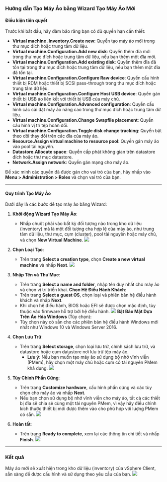 ### Hướng dẫn Tạo Máy Ảo bằng Wizard Tạo Máy Ảo Mới



#### Điều kiện tiên quyết
Trước khi bắt đầu, hãy đảm bảo rằng bạn có đủ quyền hạn cần thiết:

- **Virtual machine .Inventory.Create new**: Quyền tạo máy ảo mới trong thư mục đích hoặc trung tâm dữ liệu.
- **Virtual machine.Configuration.Add new disk**: Quyền thêm đĩa mới trong thư mục đích hoặc trung tâm dữ liệu, nếu bạn thêm một đĩa mới.
- **Virtual machine.Configuration.Add existing disk**: Quyền thêm đĩa đã tồn tại trong thư mục đích hoặc trung tâm dữ liệu, nếu bạn thêm một đĩa đã tồn tại.
- **Virtual machine.Configuration.Configure Raw device**: Quyền cấu hình thiết bị RDM hoặc thiết bị SCSI pass-through trong thư mục đích hoặc trung tâm dữ liệu.
- **Virtual machine.Configuration.Configure Host USB device**: Quyền gán thiết bị USB ảo liên kết với thiết bị USB của máy chủ.
- **Virtual machine.Configuration.Advanced configuration**: Quyền cấu hình các cài đặt máy ảo nâng cao trong thư mục đích hoặc trung tâm dữ liệu.
- **Virtual machine.Configuration.Change Swapfile placement**: Quyền cấu hình vị trí tệp hoán đổi.
- **Virtual machine.Configuration.Toggle disk change tracking**: Quyền bật theo dõi thay đổi trên các đĩa của máy ảo.
- **Resource.Assign virtual machine to resource pool**: Quyền gán máy ảo vào pool tài nguyên.
- **Datastore.Allocate space**: Quyền cấp phát không gian trên datastore đích hoặc thư mục datastore.
- **Network.Assign network**: Quyền gán mạng cho máy ảo.

Để xác minh các quyền đã được gán cho vai trò của bạn, hãy nhấp vào **Menu > Administration > Roles** và chọn vai trò của bạn.

---

#### Quy trình Tạo Máy Ảo

Dưới đây là các bước để tạo máy ảo bằng Wizard:

1. **Khởi động Wizard Tạo Máy Ảo**:
   - Nhấp chuột phải vào bất kỳ đối tượng nào trong kho dữ liệu (inventory) mà là một đối tượng cha hợp lệ của máy ảo, như trung tâm dữ liệu, thư mục, cụm (cluster), pool tài nguyên hoặc máy chủ, và chọn **New Virtual Machine**.
   ![](https://img001.prntscr.com/file/img001/mwBJ08gkROKDDnI-gdtACQ.png)

2. **Chọn Loại Tạo**:
   - Trên trang **Select a creation type**, chọn **Create a new virtual machine** và nhấp **Next**.
![](https://img001.prntscr.com/file/img001/MmzPOG71Rs6hN0Uv5AuScg.png)
3. **Nhập Tên và Thư Mục**:
   - Trên trang **Select a name and folder**, nhập tên duy nhất cho máy ảo và chọn vị trí triển khai.
**Chọn Hệ Điều Hành Khách**:
   - Trên trang **Select a guest OS**, chọn loại và phiên bản hệ điều hành khách và nhấp **Next**.
   - Khi chọn hệ điều hành, BIOS hoặc EFI sẽ được chọn mặc định, tùy thuộc vào firmware hỗ trợ bởi hệ điều hành.
![](https://img001.prntscr.com/file/img001/Ec5RFXEuSRuh6XvJCDg9Pw.png)
**Bật Bảo Mật Dựa Trên Ảo Hóa Windows** (Tùy chọn):
   - Tùy chọn này có sẵn cho các phiên bản hệ điều hành Windows mới nhất như Windows 10 và Windows Server 2016.

4. **Chọn Lưu Trữ**:
   - Trên trang **Select storage**, chọn loại lưu trữ, chính sách lưu trữ, và datastore hoặc cụm datastore nơi lưu trữ tệp máy ảo.
     - **Lưu ý**: Nếu bạn muốn tạo máy ảo sử dụng bộ nhớ vĩnh viễn (PMem), hãy chọn một máy chủ hoặc cụm có tài nguyên PMem khả dụng.
![](https://img001.prntscr.com/file/img001/ag0rmh2tTEGj4QSFG9Y4zA.png)


9. **Tùy Chỉnh Phần Cứng**:
   - Trên trang **Customize hardware**, cấu hình phần cứng và các tùy chọn cho máy ảo và nhấp **Next**.
   - Nếu bạn chọn sử dụng bộ nhớ vĩnh viễn cho máy ảo, tất cả các thiết bị đĩa sẽ chia sẻ cùng một tài nguyên PMem, vì vậy hãy điều chỉnh kích thước thiết bị mới được thêm vào cho phù hợp với lượng PMem có sẵn.
![](https://img001.prntscr.com/file/img001/b6MWlDDiSjKckeX5082MDQ.png)
10. **Hoàn tất**:
    - Trên trang **Ready to complete**, xem lại các thông tin chi tiết và nhấp **Finish**.
![](https://img001.prntscr.com/file/img001/pA_kcUWjQUeu8w2-2C18Jw.png)
---

### Kết quả
Máy ảo mới sẽ xuất hiện trong kho dữ liệu (inventory) của vSphere Client, sẵn sàng để được cấu hình và sử dụng theo yêu cầu của bạn.
![](https://img001.prntscr.com/file/img001/Bp1h0IxARDK5_WACx6IjjA.png)
